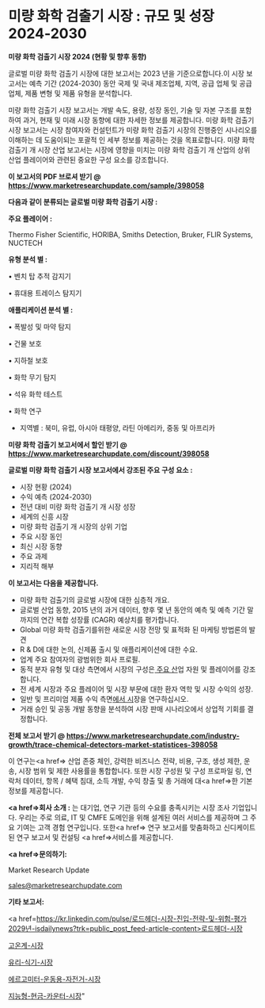 # 미량 화학 검출기 시장 : 규모 및 성장 2024-2030

<strong>미량 화학 검출기 시장 2024 (현황 및 향후 동향)</strong>

글로벌 미량 화학 검출기 시장에 대한 보고서는 2023 년을 기준으로합니다.이 시장 보고서는 예측 기간 (2024-2030) 동안 국제 및 국내 제조업체, 지역, 공급 업체 및 공급 업체, 제품 변형 및 제품 유형을 분석합니다.

미량 화학 검출기 시장 보고서는 개발 속도, 용량, 성장 동인, 기술 및 자본 구조를 포함하여 과거, 현재 및 미래 시장 동향에 대한 자세한 정보를 제공합니다. 미량 화학 검출기 시장 보고서는 시장 참여자와 컨설턴트가 미량 화학 검출기 시장의 진행중인 시나리오를 이해하는 데 도움이되는 포괄적 인 세부 정보를 제공하는 것을 목표로합니다. 미량 화학 검출기 개 시장 산업 보고서는 시장에 영향을 미치는 미량 화학 검출기 개 산업의 상위 산업 플레이어와 관련된 중요한 구성 요소를 강조합니다.



<strong>이 보고서의 PDF 브로셔 받기 @ <a href=https://www.marketresearchupdate.com/sample/398058>https://www.marketresearchupdate.com/sample/398058</a></strong>



<strong>다음과 같이 분류되는 글로벌 미량 화학 검출기 시장 :</strong>



<strong>주요 플레이어 :</strong>

Thermo Fisher Scientific, HORIBA, Smiths Detection, Bruker, FLIR Systems, NUCTECH



<strong>유형 분석 별 :</strong>

• 벤치 탑 추적 감지기

• 휴대용 트레이스 탐지기



<strong>애플리케이션 분석 별 :</strong>

• 폭발성 및 마약 탐지

• 건물 보호

• 지하철 보호

• 화학 무기 탐지

• 석유 화학 테스트

• 화학 연구

<ul>
  <li>지역별 : 북미, 유럽, 아시아 태평양, 라틴 아메리카, 중동 및 아프리카</li>
</ul>


<strong>미량 화학 검출기 보고서에서 할인 받기 @ <a href=https://www.marketresearchupdate.com/discount/398058>https://www.marketresearchupdate.com/discount/398058</a></strong>



<strong>글로벌 미량 화학 검출기 시장 보고서에서 강조된 주요 구성 요소 :</strong>
<ul>
  <li>시장 현황 (2024)</li>
  <li>수익 예측 (2024-2030)</li>
  <li>전년 대비 미량 화학 검출기 개 시장 성장</li>
  <li>세계의 신흥 시장</li>
  <li>미량 화학 검출기 개 시장의 상위 기업</li>
  <li>주요 시장 동인</li>
  <li>최신 시장 동향</li>
  <li>주요 과제</li>
  <li>지리적 해부</li>
</ul>


<strong>이 보고서는 다음을 제공합니다.</strong>
<ul>
  <li>미량 화학 검출기의 글로벌 시장에 대한 심층적 개요.</li>
  <li>글로벌 산업 동향, 2015 년의 과거 데이터, 향후 몇 년 동안의 예측 및 예측 기간 말까지의 연간 복합 성장률 (CAGR) 예상치를 평가합니다.</li>
  <li>Global 미량 화학 검출기를위한 새로운 시장 전망 및 표적화 된 마케팅 방법론의 발견</li>
  <li>R &amp; D에 대한 논의, 신제품 출시 및 애플리케이션에 대한 수요.</li>
  <li>업계 주요 참여자의 광범위한 회사 프로필.</li>
  <li>동적 분자 유형 및 대상 측면에서 시장의 구성은<a href=> 주요 산</a>업 자원 및 플레이어를 강조합니다.</li>
  <li>전 세계 시장과 주요 플레이어 및 시장 부문에 대한 환자 역학 및 시장 수익의 성장.</li>
  <li>일반 및 프리미엄 제품 수익 측면<a href=>에서 시</a>장을 연구하십시오.</li>
  <li>거래 승인 및 공동 개발 동향을 분석하여 시장 판매 시나리오에서 상업적 기회를 결정합니다.</li>
</ul>



<strong>전체 보고서 받기 @ <a href=https://www.marketresearchupdate.com/industry-growth/trace-chemical-detectors-market-statistices-398058>https://www.marketresearchupdate.com/industry-growth/trace-chemical-detectors-market-statistices-398058</a></strong>

이 연구는<a href=> 산업 존중</a> 체인, 강력한 비즈니스 전략, 비용, 구조, 생성 제한, 운송, 시장 범위 및 제한 사용률을 통합합니다. 또한 시장 구성원 및 구성 프로파일 링, 연락처 데이터, 항목 / 혜택 침대, 소득 개발, 수익 창출 및 총 거래에 대<a href=>한 기본 </a>정보를 제공합니다.



<strong><a href=>회사 소</a>개 :</strong>
는 대기업, 연구 기관 등의 수요를 충족시키는 시장 조사 기업입니다. 우리는 주로 의료, IT 및 CMFE 도메인을 위해 설계된 여러 서비스를 제공하며 그 주요 기여는 고객 경험 연구입니다. 또한<a href=> 연구 보</a>고서를 맞춤화하고 신디케이트 된 연구 보고서 및 컨설팅 <a href=>서비스</a>를 제공합니다.



<strong><a href=>문의하기:</a></strong>

Market Research Update

sales@marketresearchupdate.com



<strong>기타 보고서:</strong>

<a href=https://kr.linkedin.com/pulse/로드헤더-시장-진입-전략-및-위험-평가2029년-isdailynews?trk=public_post_feed-article-content>로드헤더-시장</a>

<a href=https://www.linkedin.com/pulse/고온계-시장-규모-및-성장-2023-data-dive-diaries-24-analysis/>고온계-시장</a>

<a href=https://www.linkedin.com/pulse/유리-식기-시장-진입-전략-및-위험-평가2029년-data-dive-diaries-24-analysis-vnb0f/>유리-식기-시장</a>

<a href=https://www.linkedin.com/pulse/에르고미터-운동용-자전거-시장-경쟁-분석-및-성장-잠재력-2029-market-matrix-musings-analysis-x72mf/>에르고미터-운동용-자전거-시장</a>

<a href=https://www.linkedin.com/pulse/지능형-현금-카운터-시장-현재-및-미래-성장-2030-trend-tracking-tips-360-analysis-ip6hc/>지능형-현금-카운터-시장</a>"
